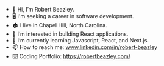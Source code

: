 - 👋 Hi, I’m Robert Beazley.
- 🖥️ I'm seeking a career in software development.
- 🏠 I live in Chapel Hill, North Carolina.
- 👀 I’m interested in building React applications.
- 🌱 I’m currently learning Javascript, React, and Next.js.
- 📫 How to reach me: www.linkedin.com/in/robert-beazley
- ⌨️ Coding Portfolio: https://robertbeazley.com/
